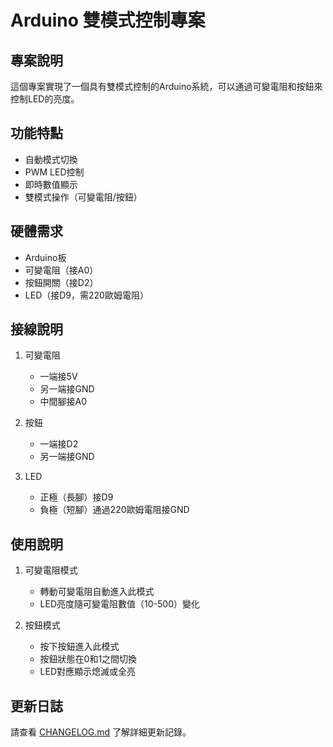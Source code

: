 # Arduino 雙模式控制專案

## 專案說明
這個專案實現了一個具有雙模式控制的Arduino系統，可以通過可變電阻和按鈕來控制LED的亮度。

## 功能特點
- 自動模式切換
- PWM LED控制
- 即時數值顯示
- 雙模式操作（可變電阻/按鈕）

## 硬體需求
- Arduino板
- 可變電阻（接A0）
- 按鈕開關（接D2）
- LED（接D9，需220歐姆電阻）

## 接線說明
1. 可變電阻
   - 一端接5V
   - 另一端接GND
   - 中間腳接A0

2. 按鈕
   - 一端接D2
   - 另一端接GND

3. LED
   - 正極（長腳）接D9
   - 負極（短腳）通過220歐姆電阻接GND

## 使用說明
1. 可變電阻模式
   - 轉動可變電阻自動進入此模式
   - LED亮度隨可變電阻數值（10-500）變化

2. 按鈕模式
   - 按下按鈕進入此模式
   - 按鈕狀態在0和1之間切換
   - LED對應顯示熄滅或全亮

## 更新日誌
請查看 [CHANGELOG.md](CHANGELOG.md) 了解詳細更新記錄。 